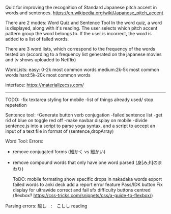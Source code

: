 Quiz for improving the recognition of Standard Japanese pitch accent in words and sentences. 
https://en.wikipedia.org/wiki/Japanese_pitch_accent

There are 2 modes: Word Quiz and Sentence Tool
In the word quiz, a word is displayed, along with it's reading. The user selects which pitch accent pattern group the word belongs to. If the user is incorrect, the word is added to a list of failed words.

There are 3 word lists, which correspond to the frequency of the words tested on (according to a frequency list generated on the japanese movies and tv shows uploaded to Netflix)

WordLists:
easy: 0-2k most common words
medium:2k-5k most common words
hard:5k-20k most common words

interface:
https://materializecss.com/

---------------------------------
TODO:
-fix textarea styling for mobile
-list of things already used/ stop repetetion

Sentence tool:
-Generate button verb conjugation
-failed sentence list
-get rid of blue on toggle red off
-make navbar display on mobile
-divide sentence.js into a script to parse yoga syntax, and a script to accept an input of a text file in format of (sentence,dropArray)

Word Tool:
Errors:
- remove conjugated forms (細かく vs 細かい)
- remove compound words that only have one word parsed (身[み;h]のまわり)

    ToDO:
    mobile formating
    show specific drops in nakadaka words
    export failed words to anki deck
    add a report error feature
    Pass/IDK button
    Fix display for ultrawide
    correct and fail sfx
    difficulty buttons centred (flexbox? https://css-tricks.com/snippets/css/a-guide-to-flexbox/)



Parsing errors:
越し　:　こしし reading
